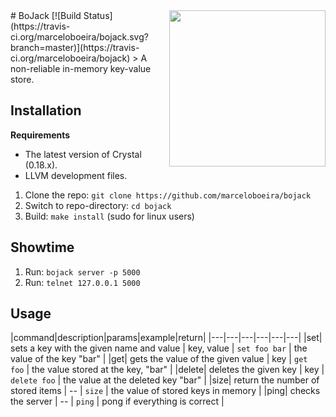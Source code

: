 <img src="https://raw.githubusercontent.com/marceloboeira/bojack/master/docs/bojack.png" width="250" align="right">
# BoJack [![Build Status](https://travis-ci.org/marceloboeira/bojack.svg?branch=master)](https://travis-ci.org/marceloboeira/bojack)
> A non-reliable in-memory key-value store.

## Installation

**Requirements**

* The latest version of Crystal (0.18.x).
* LLVM development files.

1. Clone the repo: `git clone https://github.com/marceloboeira/bojack`
2. Switch to repo-directory: `cd bojack`
3. Build: `make install` (sudo for linux users)

## Showtime

1. Run: `bojack server -p 5000`
2. Run: `telnet 127.0.0.1 5000`

## Usage

|command|description|params|example|return|
|---|---|---|---|---|---|
|set| sets a key with the given name and value  | key, value  | `set foo bar`  | the value of the key "bar"  |
|get| gets the value of the given value  | key | `get foo` | the value stored at the key, "bar" |
|delete| deletes the given key | key | `delete foo` | the value at the deleted key "bar"  |
|size| return the number of stored items | -- | `size` | the value of stored keys in memory |
|ping| checks the server | --  | `ping` | pong if everything is correct |
